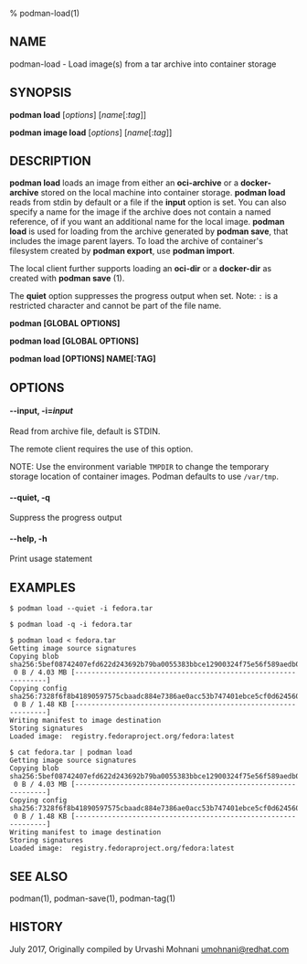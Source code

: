 % podman-load(1)

## NAME
podman\-load - Load image(s) from a tar archive into container storage

## SYNOPSIS
**podman load** [*options*] [*name*[:*tag*]]

**podman image load** [*options*] [*name*[:*tag*]]

## DESCRIPTION
**podman load** loads an image from either an **oci-archive** or a **docker-archive** stored on the local machine into container storage. **podman load** reads from stdin by default or a file if the **input** option is set.
You can also specify a name for the image if the archive does not contain a named reference, of if you want an additional name for the local image.
**podman load** is used for loading from the archive generated by **podman save**, that includes the image parent layers. To load the archive of container's filesystem created by **podman export**, use **podman import**.

The local client further supports loading an **oci-dir** or a **docker-dir** as created with **podman save** (1).

The **quiet** option suppresses the progress output when set.
Note: `:` is a restricted character and cannot be part of the file name.


**podman [GLOBAL OPTIONS]**

**podman load [GLOBAL OPTIONS]**

**podman load [OPTIONS] NAME[:TAG]**

## OPTIONS

#### **--input**, **-i**=*input*

Read from archive file, default is STDIN.

The remote client requires the use of this option.

NOTE: Use the environment variable `TMPDIR` to change the temporary storage location of container images. Podman defaults to use `/var/tmp`.

#### **--quiet**, **-q**

Suppress the progress output

#### **--help**, **-h**

Print usage statement

## EXAMPLES

```
$ podman load --quiet -i fedora.tar
```

```
$ podman load -q -i fedora.tar
```

```
$ podman load < fedora.tar
Getting image source signatures
Copying blob sha256:5bef08742407efd622d243692b79ba0055383bbce12900324f75e56f589aedb0
 0 B / 4.03 MB [---------------------------------------------------------------]
Copying config sha256:7328f6f8b41890597575cbaadc884e7386ae0acc53b747401ebce5cf0d624560
 0 B / 1.48 KB [---------------------------------------------------------------]
Writing manifest to image destination
Storing signatures
Loaded image:  registry.fedoraproject.org/fedora:latest
```

```
$ cat fedora.tar | podman load
Getting image source signatures
Copying blob sha256:5bef08742407efd622d243692b79ba0055383bbce12900324f75e56f589aedb0
 0 B / 4.03 MB [---------------------------------------------------------------]
Copying config sha256:7328f6f8b41890597575cbaadc884e7386ae0acc53b747401ebce5cf0d624560
 0 B / 1.48 KB [---------------------------------------------------------------]
Writing manifest to image destination
Storing signatures
Loaded image:  registry.fedoraproject.org/fedora:latest
```

## SEE ALSO
podman(1), podman-save(1), podman-tag(1)

## HISTORY
July 2017, Originally compiled by Urvashi Mohnani <umohnani@redhat.com>
